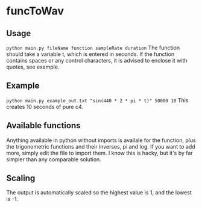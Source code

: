 # funcToWav
## Usage
`python main.py fileName function sampleRate duration` 
The function should take a variable t, which is entered in seconds.
If the function contains spaces or any control characters, it is advised to enclose it with quotes, see example. 

## Example
`python main.py example_out.txt "sin(440 * 2 * pi * t)" 50000 10`
This creates 10 seconds of pure c4.

## Available functions
Anything available in python without imports is availale for the function, plus the trigonometric functions and their inverses,  pi and log.
If you want to add more, simply edit the file to import them.
I know this is hacky, but it's by far simpler than any comparable solution.


## Scaling
The output is automatically scaled so the highest value is 1, and the lowest is -1.
